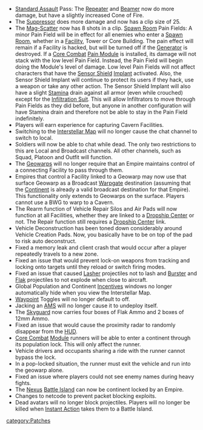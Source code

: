 - [Standard Assault](Standard_Assault.md "wikilink") Pass: The
  [Repeater](Repeater.md "wikilink") and [Beamer](Beamer.md "wikilink") now
  do more damage, but have a slightly increased Cone of Fire.
- The [Suppressor](Suppressor.md "wikilink") does more damage and now has
  a clip size of 25.
- The [Mag-Scatter](Mag-Scatter.md "wikilink") now has 8 shots in a clip.
  [Spawn Room](Spawn_Room.md "wikilink") Pain Fields: A minor Pain Field
  will be in effect for all enemies who enter a [Spawn
  Room](Spawn_Room.md "wikilink"), whether in a
  [Facility](Facility.md "wikilink"), Tower or Core Building. The pain
  effect will remain if a Facility is hacked, but will be turned off
  if the [Generator](Generator.md "wikilink") is destroyed. If a [Core
  Combat](Core_Combat.md "wikilink") [Pain
  Module](Pain_Module.md "wikilink") is installed, its damage will not
  stack with the low level Pain Field. Instead, the Pain Field will
  begin doing the Module's level of damage. Low level Pain Fields will
  not affect characters that have the [Sensor
  Shield](Sensor_Shield.md "wikilink") [Implant](Implant.md "wikilink")
  activated. Also, the Sensor Shield Implant will continue to protect
  its users if they hack, use a weapon or take any other action. The
  Sensor Shield Implant will also have a slight
  [Stamina](Stamina.md "wikilink") drain against all armor (even while
  crouched) except for the [Infiltration
  Suit](Infiltration_Suit.md "wikilink"). This will allow Infiltrators to
  move through Pain Fields as they did before, but anyone in another
  configuration will have Stamina drain and therefore not be able to
  stay in the Pain Field indefinitely.
- Players will earn experience for capturing Cavern Facilities.
- Switching to the [Interstellar Map](Interstellar_Map.md "wikilink")
  will no longer cause the chat channel to switch to local.
- Soldiers will now be able to chat while dead. The only two
  restrictions to this are Local and Broadcast channels. All other
  channels, such as Squad, Platoon and Outfit will function.
- The [Geowarps](Geowarp.md "wikilink") will no longer require that an
  Empire maintains control of a connecting Facility to pass through
  them.
- Empires that control a Facility linked to a Geowarp may now use that
  surface Geowarp as a Broadcast [Warpgate](Warpgate.md "wikilink")
  destination (assuming that the [Continent](Continent.md "wikilink") is
  already a valid broadcast destination for that Empire). This
  functionality only extends to Geowarps on the surface. Players
  cannot use a BWG to warp to a Cavern.
- The Rearm function of Vehicle Repair Silos and Air Pads will now
  function at all Facilities, whether they are linked to a [Dropship
  Center](Dropship_Center.md "wikilink") or not. The Repair function
  still requires a [Dropship Center](Dropship_Center.md "wikilink") link.
- Vehicle Deconstruction has been toned down considerably around
  Vehicle Creation Pads. Now, you basically have to be on top of the
  pad to risk auto deconstruct.
- Fixed a memory leak and client crash that would occur after a player
  repeatedly travels to a new zone.
- Fixed an issue that would prevent lock-on weapons from tracking and
  locking onto targets until they reload or switch firing modes.
- Fixed an issue that caused [Lasher](Lasher.md "wikilink") projectiles
  not to lash and [Burster](Burster.md "wikilink") and
  [Flak](Flak.md "wikilink") projectiles to not explode when close to
  aircraft.
- Global Population and Continent [Incentives](Incentives.md "wikilink")
  windows no longer automatically hide when you view the Interstellar
  Map.
- [Waypoint](Waypoint.md "wikilink") Toggles will no longer default to
  off.
- Jacking an [AMS](AMS.md "wikilink") will no longer cause it to undeploy
  itself.
- The [Skyguard](Skyguard.md "wikilink") now carries four boxes of Flak
  Ammo and 2 boxes of 12mm Ammo.
- Fixed an issue that would cause the proximity radar to randomly
  disappear from the [HUD](HUD.md "wikilink").
- [Core Combat](Core_Combat.md "wikilink") [Module](modules.md "wikilink")
  runners will be able to enter a continent through its population
  lock. This will only affect the runner.
- Vehicle drivers and occupants sharing a ride with the runner cannot
  bypass the lock.
- In a pop-locked situation, the runner must exit the vehicle and run
  into the geowarp alone.
- Fixed an issue where players could not see enemy names during heavy
  fights.
- The [Nexus](Oshur.md#Nexus "wikilink") [Battle
  Island](Battle_Islands.md "wikilink") can now be continent locked by an
  Empire.
- Changes to netcode to prevent packet blocking exploits.
- Dead avatars will no longer block projectiles. Players will no
  longer be killed when [Instant Action](Instant_Action.md "wikilink")
  takes them to a Battle Island.

[category:Patches](category:Patches.md "wikilink")
